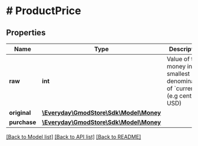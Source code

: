 # # ProductPrice

## Properties

Name | Type | Description | Notes
------------ | ------------- | ------------- | -------------
**raw** | **int** | Value of the money in smallest denomination of &#x60;currency&#x60; (e.g cents for USD) | [optional]
**original** | [**\Everyday\GmodStore\Sdk\Model\Money**](Money.md) |  | [optional]
**purchase** | [**\Everyday\GmodStore\Sdk\Model\Money**](Money.md) |  | [optional]

[[Back to Model list]](../../README.md#models) [[Back to API list]](../../README.md#endpoints) [[Back to README]](../../README.md)
